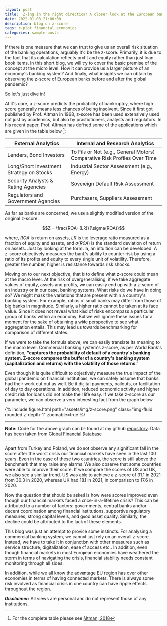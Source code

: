 ```yaml
---
layout: post
title:  Z-ing in the right direction? A closer look at the European banking system's stability 
date: 2022-01-08 21:00:00
description: blog on z-score
tags: r-plot financial economics
categories: sample-posts
---
```

If there is one measure that we can trust to give us an overall risk situation of the banking operations, arguably it'd be the z-score. Primarily, it is due to the fact that its calculation reflects profit and equity rather than just loan book items. In this short blog, we will try to cover the basic premise of the concept at the micro level. How it can provide us a larger picture of an economy's banking system? And finally, what insights we can obtain by observing the z-score of European banks before and after the global pandemic?

So let's just dive in!
 
At it's core, a z-score predicts the probability of bankruptcy, where high score generally means less chances of being insolvent. Since it first got published by Prof. Altman in 1968, z-score has been used extensively used not just by academics, but also by practiotioners, analysts and regulators. In his recent paper, Prof. Altman has defined some of the applications which are given in the table below [^1]:


| External Analytics                       | Internal and Research Analytics                                              |
| ---------------------------------------- | --------------------------------------------------------------------------   |
| Lenders, Bond Investors                  | To File or Not (e.g., General Motors) Comparative Risk Profiles Over Time    |
| Long/Short Investment Strategy on Stocks | Industrial Sector Assessment (e.g., Energy)                                  |
| Security Analysts & Rating Agencies     	| Sovereign Default Risk Assessment                                            |
| Regulators and Government Agencies	      | Purchasers, Suppliers Assessment                                             |

As far as banks are concerned, we use a slightly modified version of the original z-score. 

$$Z = \frac{ROA+(LR)}{\sigma(ROA)}$$

where, $ROA$ is return on assets, $LR$ is the leverage ratio measured as a fraction of equity and assets, and $\sigma(ROA)$ is the standard deviation of return on assets. Just by looking at the formula, an intuition can be developed. A z-score objectively measures the bank's ability to counter risk by using a ratio of its profits and equity to every single unit of volatility. Therefore, greater the number, higher is resistance towards risk shocks. 

Moving on to our next objective, that is to define what z-score could mean at the macro level. At the risk of overgeneralising, if we take aggregate values of equity, assets and profits, we can easily end up with a z-score of an industry or in our case, banking systems. What risks do we have in doing so? We might mask the variations that are present within a country's banking system. For example, ratios of small banks may differ from those of big banks in magnitude. Similarly, a higher ratio cannot be taken at its face value. Since it does not reveal what kind of risks encompass a particular group of banks within an economy. But we will ignore these issues for a moment for the sake of obtaining a wide perspective to see what aggregation entails. This may lead us towards benchmarking for comparison of different states. 

If we were to take the formula above, we can easily translate its meaning to the macro level. Commercial banking system's z-score, as per World Bank's definition, **"captures the probability of default of a country's banking system. Z-score compares the buffer of a country's banking system (capitalization and returns) with the volatility of those returns."**

Even though it is quite difficult to objectively measure the true impact of the global pandemic on financial institutions, we can safely assume that banks had their work cut out as well. Be it digital payments, bailouts, or facilitation of day to day operations. In addition, reduced economic activity and higher credit risk for loans did not make their life easy.  If we take z-score as our parameter, we can observe a very interesting fact from the graph below.   


<div class="row mt-3">
    <div class="col-sm mt-3 mt-md-0">
        {% include figure.html path="assets/img/z-score.png" class="img-fluid rounded z-depth-1" zoomable=true %}
        </div>
</div>

---
**Note:**
Code for the above graph can be found at my github [repository](https://github.com/mdalifaisal/blogs/tree/main/z-score). Data has been taken from [Global Financial Database](https://databank.worldbank.org/metadataglossary/global-financial-development/series/GFDD.SI.01#:~:text=Z%2Dscore%20compares%20the%20buffer%20of%20a%20country's%20banking%20system,than%205%20bank%2Dlevel%20observations.)

---

Apart from Turkey and Poland, we do not observe any significant fall in the score after the worst crisis our financial markets have seen in the last 100 years. Even in the case of these two countries, the score is still above the benchmark that may raise any alarms. We also observe that some countries were able to improve their score.  If we compare the scores of US and UK, we also see a similar trend. US was able to achieve a z-score of 31.1 in 2021 from 30.3 in 2020, whereas UK had 18.1 in 2021, in comparison to 17.6 in 2020. 


Now the question that should be asked is how were scores improved even though our financial markets faced a once-in-a-lifetime crisis? This can be attributed to a number of factors: governments, central banks and/or decent coordination among financial institutions, supportive regulatory measures, strong capital levels, and good asset quality. Similarly, the decline could be attributed to the lack of these elements.

This blog was just an attempt to provide some instincts. For analysing a commercial banking system, we cannot just rely on an overall z-score. Instead, we have to take it in conjunction with other measures such as service structure, digitalization, ease of access etc.. In addition, even though financial markets in most European economies have weathered the storm in terms of navigating the crisis, financial stability needs constant monitoring through all sides. 


In addition, while we all know the advantage EU region has over other economies in terms of having connected markets. There is always some risk involved as financial crisis in one country can have ripple effects throughout the region.


[^1]: For the complete table please see [Altman, 2018](https://www.mdpi.com/2227-7072/6/3/70)


**_Disclaimer:_** All views are personal and do not represent those of any institutions.   


